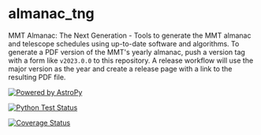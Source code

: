 # almanac_tng
MMT Almanac: The Next Generation - Tools to generate the MMT almanac and telescope schedules using up-to-date software and algorithms. To generate a PDF version of the MMT's yearly almanac, push a version tag with a form like `v2023.0.0` to this repository. A release workflow will use the major version as the year and create a release page with a link to the resulting PDF file.

[![Powered by AstroPy](http://img.shields.io/badge/powered%20by-AstroPy-orange.svg?style=flat)](http://www.astropy.org)

[![Python Test Status](https://github.com/MMTObservatory/almanac_tng/workflows/Python%20Tests/badge.svg)](https://github.com/MMTObservatory/almanac_tng/actions)

[![Coverage Status](https://codecov.io/gh/MMTObservatory/almanac_tng/branch/main/graph/badge.svg)](https://codecov.io/gh/MMTObservatory/almanac_tng)
